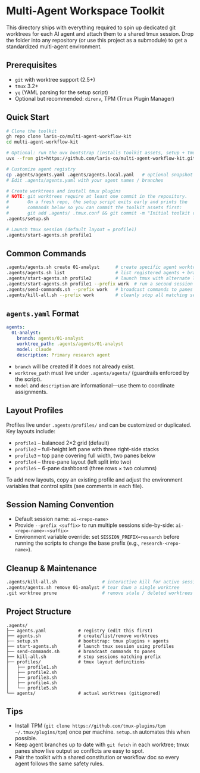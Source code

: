 # Multi-Agent Workspace Toolkit

This directory ships with everything required to spin up dedicated git worktrees for each AI agent and attach them to a shared tmux session. Drop the folder into any repository (or use this project as a submodule) to get a standardized multi-agent environment.

## Prerequisites
- `git` with worktree support (2.5+)
- `tmux` 3.2+
- `yq` (YAML parsing for the setup script)
- Optional but recommended: `direnv`, TPM (Tmux Plugin Manager)

## Quick Start
```bash
# Clone the toolkit
gh repo clone laris-co/multi-agent-workflow-kit
cd multi-agent-workflow-kit

# Optional: run the uvx bootstrap (installs toolkit assets, setup + tmux launch)
uvx --from git+https://github.com/laris-co/multi-agent-workflow-kit.git multi-agent-kit init

# Customize agent registry
cp .agents/agents.yaml .agents/agents.local.yaml   # optional snapshot
# Edit .agents/agents.yaml with your agent names / branches

# Create worktrees and install tmux plugins
# NOTE: git worktrees require at least one commit in the repository.
#       On a fresh repo, the setup script exits early and prints the
#       commands below so you can commit the toolkit assets first:
#       git add .agents/ .tmux.conf && git commit -m "Initial toolkit commit"
.agents/setup.sh

# Launch tmux session (default layout = profile1)
.agents/start-agents.sh profile1
```

## Common Commands
```bash
.agents/agents.sh create 01-analyst      # create specific agent worktree
.agents/agents.sh list                   # list registered agents + branches
.agents/start-agents.sh profile2         # launch tmux with alternate layout
.agents/start-agents.sh profile1 --prefix work  # run a second session side-by-side
.agents/send-commands.sh --prefix work   # broadcast commands to panes in that session
.agents/kill-all.sh --prefix work        # cleanly stop all matching sessions
```

## `agents.yaml` Format
```yaml
agents:
  01-analyst:
    branch: agents/01-analyst
    worktree_path: .agents/agents/01-analyst
    model: claude
    description: Primary research agent
```
- `branch` will be created if it does not already exist.
- `worktree_path` must live under `.agents/agents/` (guardrails enforced by the script).
- `model` and `description` are informational—use them to coordinate assignments.

## Layout Profiles
Profiles live under `.agents/profiles/` and can be customized or duplicated. Key layouts include:
- `profile1` – balanced 2×2 grid (default)
- `profile2` – full-height left pane with three right-side stacks
- `profile3` – top pane covering full width, two panes below
- `profile4` – three-pane layout (left split into two)
- `profile5` – 6-pane dashboard (three rows × two columns)

To add new layouts, copy an existing profile and adjust the environment variables that control splits (see comments in each file).

## Session Naming Convention
- Default session name: `ai-<repo-name>`
- Provide `--prefix <suffix>` to run multiple sessions side-by-side: `ai-<repo-name>-<suffix>`
- Environment variable override: set `SESSION_PREFIX=research` before running the scripts to change the base prefix (e.g., `research-<repo-name>`).

## Cleanup & Maintenance
```bash
.agents/kill-all.sh                 # interactive kill for active sessions
.agents/agents.sh remove 01-analyst # tear down a single worktree
.git worktree prune                 # remove stale / deleted worktrees
```

## Project Structure
```
.agents/
├── agents.yaml            # registry (edit this first)
├── agents.sh              # create/list/remove worktrees
├── setup.sh               # bootstrap: tmux plugins + agents
├── start-agents.sh        # launch tmux session using profiles
├── send-commands.sh       # broadcast commands to panes
├── kill-all.sh            # stop sessions matching prefix
├── profiles/              # tmux layout definitions
│   ├── profile1.sh
│   ├── profile2.sh
│   ├── profile3.sh
│   ├── profile4.sh
│   └── profile5.sh
└── agents/                # actual worktrees (gitignored)
```

## Tips
- Install TPM (`git clone https://github.com/tmux-plugins/tpm ~/.tmux/plugins/tpm`) once per machine. `setup.sh` automates this when possible.
- Keep agent branches up to date with `git fetch` in each worktree; tmux panes show live output so conflicts are easy to spot.
- Pair the toolkit with a shared constitution or workflow doc so every agent follows the same safety rules.
